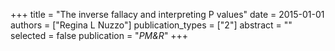 +++
title = "The inverse fallacy and interpreting P values"
date = 2015-01-01
authors = ["Regina L Nuzzo"]
publication_types = ["2"]
abstract = ""
selected = false
publication = "*PM&R*"
+++

